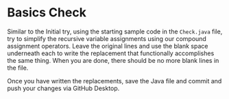 # Basics Check

Similar to the Initial try, using the starting sample code in the `Check.java` file, try to simplify the recursive variable assignments using our compound assignment operators. Leave the original lines and use the blank space underneath each to write the replacement that functionally accomplishes the same thing. When you are done, there should be no more blank lines in the file.

Once you have written the replacements, save the Java file and commit and push your changes via GitHub Desktop.
